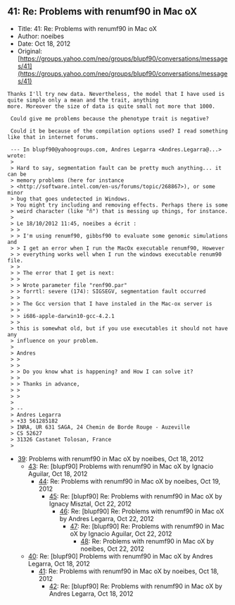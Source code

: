 ## 41: Re: Problems with renumf90 in Mac oX

- Title: 41: Re: Problems with renumf90 in Mac oX
- Author: noeibes
- Date: Oct 18, 2012
- Original: [https://groups.yahoo.com/neo/groups/blupf90/conversations/messages/41](https://groups.yahoo.com/neo/groups/blupf90/conversations/messages/41)

```
Thanks I'll try new data. Nevertheless, the model that I have used is quite simple only a mean and the trait, anything
more. Moreover the size of data is quite small not more that 1000.

 Could give me problems because the phenotype trait is negative?

 Could it be because of the compilation options used? I read something like that in internet forums.

 --- In blupf90@yahoogroups.com, Andres Legarra <Andres.Legarra@...> wrote:
 >
 > Hard to say, segmentation fault can be pretty much anything... it can be 
 > memory problems (here for instance 
 > <http://software.intel.com/en-us/forums/topic/268867>), or some minor 
 > bug that goes undetected in Windows.
 > You might try including and removing effects. Perhaps there is some 
 > weird character (like "ñ") that is messing up things, for instance.
 > 
 > Le 18/10/2012 11:45, noeibes a écrit :
 > >
 > > I'm using renumf90, gibbsf90 to evaluate some genomic simulations and 
 > > I get an error when I run the MacOx executable renumf90, However 
 > > everything works well when I run the windows executable renum90 file.
 > >
 > > The error that I get is next:
 > >
 > > Wrote parameter file "renf90.par"
 > > forrtl: severe (174): SIGSEGV, segmentation fault occurred
 > >
 > > The Gcc version that I have instaled in the Mac-ox server is
 > >
 > > i686-apple-darwin10-gcc-4.2.1
 > >
 > this is somewhat old, but if you use executables it should not have any 
 > influence on your problem.
 > 
 > Andres
 > >
 > >
 > > Do you know what is happening? and How I can solve it?
 > >
 > > Thanks in advance,
 > >
 > > 
 > 
 > -- 
 > Andres Legarra
 > +33 561285182
 > INRA, UR 631 SAGA, 24 Chemin de Borde Rouge - Auzeville
 > CS 52627
 > 31326 Castanet Tolosan, France
 > 
```

- [39](0039.md): Problems with renumf90 in Mac oX by noeibes, Oct 18, 2012
    - [43](0043.md): Re: [blupf90] Problems with renumf90 in Mac oX by Ignacio Aguilar, Oct 18, 2012
        - [44](0044.md): Re: Problems with renumf90 in Mac oX by noeibes, Oct 19, 2012
            - [45](0045.md): Re: [blupf90] Re: Problems with renumf90 in Mac oX by Ignacy Misztal, Oct 22, 2012
                - [46](0046.md): Re: [blupf90] Re: Problems with renumf90 in Mac oX by Andres Legarra, Oct 22, 2012
                    - [47](0047.md): Re: [blupf90] Re: Problems with renumf90 in Mac oX by Ignacio Aguilar, Oct 22, 2012
                        - [48](0048.md): Re: Problems with renumf90 in Mac oX by noeibes, Oct 22, 2012
    - [40](0040.md): Re: [blupf90] Problems with renumf90 in Mac oX by Andres Legarra, Oct 18, 2012
        - [41](0041.md): Re: Problems with renumf90 in Mac oX by noeibes, Oct 18, 2012
            - [42](0042.md): Re: [blupf90] Re: Problems with renumf90 in Mac oX by Andres Legarra, Oct 18, 2012
